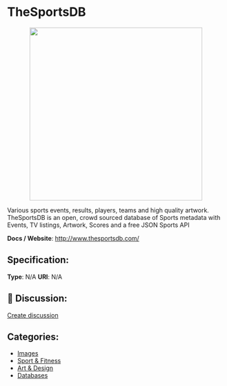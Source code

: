 # TheSportsDB
<p align="center">
    <img width="400" src="https://raw.githubusercontent.com/apis-list/apis-list/apis/thesportsdb/logo_256x256.png" />
</p>

Various sports events, results, players, teams and high quality artwork. TheSportsDB is an open, crowd sourced database of Sports metadata with Events, TV listings, Artwork, Scores and a free JSON Sports API

**Docs / Website**: http://www.thesportsdb.com/

## Specification:
**Type**:  N/A 
**URI**:  N/A 

## 💬 Discussion:
[Create discussion](link)

## Categories:
- [Images](https://github.com/apis-list/apis-list#images)
- [Sport & Fitness](https://github.com/apis-list/apis-list#sport-and-fitness)
- [Art & Design](https://github.com/apis-list/apis-list#art-and-design)
- [Databases](https://github.com/apis-list/apis-list#databases)






